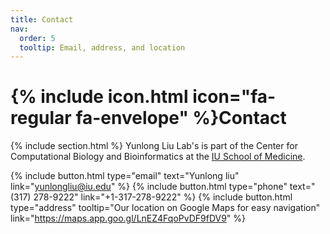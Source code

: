 ```yaml
---
title: Contact
nav:
  order: 5
  tooltip: Email, address, and location
---
```


# {% include icon.html icon="fa-regular fa-envelope" %}Contact

{% include section.html %}
Yunlong Liu Lab's is part of the Center for Computational Biology and Bioinformatics at the [IU School of Medicine](https://medicine.iu.edu/).

{%
  include button.html
  type="email"
  text="Yunlong liu"
  link="yunlongliu@iu.edu"
%}
{%
  include button.html
  type="phone"
  text="(317) 278-9222"
  link="+1-317-278-9222"
%}
{%
  include button.html
  type="address"
  tooltip="Our location on Google Maps for easy navigation"
  link="https://maps.app.goo.gl/LnEZ4FqoPvDF9fDV9"
%}
